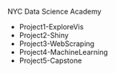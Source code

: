 NYC Data Science Academy
- Project1-ExploreVis
- Project2-Shiny
- Project3-WebScraping
- Project4-MachineLearning
- Project5-Capstone

